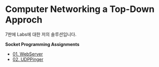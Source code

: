 # Computer Networking a Top-Down Approch
7판에 Labs에 대한 저의 솔루션입니다.

**Socket Programming Assignments**
* [01. WebServer](./Socket_Programming_Assignments/01.WebServer/)
* [02. UDPPinger](./Socket_Programming_Assignments/02.UDPPinger/)

